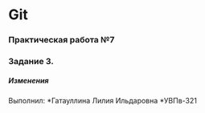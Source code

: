 # Git
### Практическая работа №7
### Задание 3.
##### Изменения
Выполнил:
*Гатауллина Лилия Ильдаровна
*УВПв-321

